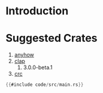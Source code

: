 # Introduction

# Suggested Crates
1. [anyhow](https://github.com/dtolnay/anyhow)
1. [clap](https://github.com/clap-rs/clap) 
   1. 3.0.0-beta.1
2. [crc](https://github.com/mrhooray/crc-rs)


```rust
{{#include code/src/main.rs}}
```
